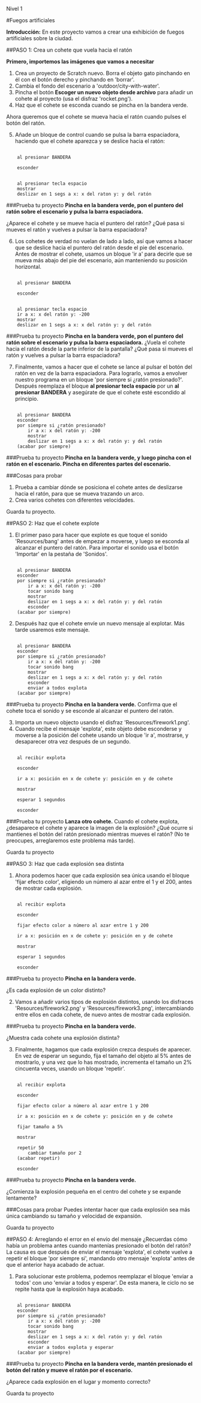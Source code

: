Nivel 1

#Fuegos artificiales

__Introducción:__
En este proyecto vamos a crear una exhibición de fuegos artificiales sobre la ciudad.

##PASO 1: Crea un cohete que vuela hacia el ratón

__Primero, importemos las imágenes que vamos a necesitar__

1. Crea un proyecto de Scratch nuevo. Borra el objeto gato pinchando en él con el botón derecho y pinchando en 'borrar'.
2. Cambia el fondo del escenario a 'outdoor/city-with-water'.
3. Pincha el botón __Escoger un nuevo objeto desde archivo__ para añadir un cohete al proyecto (usa el disfraz 'rocket.png').
4. Haz que el cohete se esconda cuando se pincha en la bandera verde.

Ahora queremos que el cohete se mueva hacia el ratón cuando pulses el botón del ratón.

5. Añade un bloque de control cuando se pulsa la barra espaciadora, haciendo que el cohete aparezca y se deslice hacia el ratón:

```scratch

	al presionar BANDERA

	esconder

	
	al presionar tecla espacio
	mostrar
	deslizar en 1 segs a x: x del raton y: y del ratón
```
		
###Prueba tu proyecto
__Pincha en la bandera verde, pon el puntero del ratón sobre el escenario y pulsa la barra espaciadora.__

¿Aparece el cohete y se mueve hacia el puntero del ratón?
¿Qué pasa si mueves el ratón y vuelves a pulsar la barra espaciadora?

6. Los cohetes de verdad no vuelan de lado a lado, así que vamos a hacer que se deslice hacia el puntero del ratón desde el pie del escenario. Antes de mostrar el cohete, usamos un bloque 'ir a' para decirle que se mueva más abajo del pie del escenario, aún manteniendo su posición horizontal.

```scratch

	al presionar BANDERA

	esconder

	
	al presionar tecla espacio
	ir a x: x del ratón y: -200
	mostrar
	deslizar en 1 segs a x: x del ratón y: y del ratón
```

###Prueba tu proyecto
__Pincha en la bandera verde, pon el puntero del ratón sobre el escenario y pulsa la barra espaciadora.__ 
¿Vuela el cohete hacia el ratón desde la parte inferior de la pantalla? ¿Qué pasa si mueves el ratón y vuelves a pulsar la barra espaciadora?

7. Finalmente, vamos a hacer que el cohete se lance al pulsar el botón del ratón en vez de la barra espaciadora. Para lograrlo, vamos a envolver nuestro programa en un bloque 'por siempre si ¿ratón presionado?'.
Después reemplaza el bloque __al presionar tecla espacio__ por un __al presionar BANDERA__ y asegúrate de que el cohete esté escondido al principio.

```scratch

	al presionar BANDERA
	esconder
	por siempre si ¿ratón presionado?
		ir a x: x del ratón y: -200
		mostrar
		deslizar en 1 segs a x: x del ratón y: y del ratón
	(acabar por siempre)
```
###Prueba tu proyecto
__Pincha en la bandera verde, y luego pincha con el ratón en el escenario. Pincha en diferentes partes del escenario.__ 

###Cosas para probar
1. Prueba a cambiar dónde se posiciona el cohete antes de deslizarse hacia el ratón, para que se mueva trazando un arco.
2. Crea varios cohetes con diferentes velocidades.

Guarda tu proyecto.

##PASO 2: Haz que el cohete explote

1. El primer paso para hacer que explote es que toque el sonido 'Resources/bang' antes de empezar a moverse, y luego se esconda al alcanzar el puntero del ratón. Para importar el sonido usa el botón 'Importar' en la pestaña de 'Sonidos'.

```scratch

	al presionar BANDERA
	esconder
	por siempre si ¿ratón presionado?
		ir a x: x del ratón y: -200
		tocar sonido bang
		mostrar
		deslizar en 1 segs a x: x del ratón y: y del ratón
		esconder
	(acabar por siempre)
```
2. Después haz que el cohete envíe un nuevo mensaje al explotar. Más tarde usaremos este mensaje.

```scratch

	al presionar BANDERA
	esconder
	por siempre si ¿ratón presionado?
		ir a x: x del ratón y: -200
		tocar sonido bang
		mostrar
		deslizar en 1 segs a x: x del ratón y: y del ratón
		esconder
		enviar a todos explota
	(acabar por siempre)

```
###Prueba tu proyecto
__Pincha en la bandera verde.__ 
Confirma que el cohete toca el sonido y se esconde al alcanzar el puntero del ratón.

3. Importa un nuevo objecto usando el disfraz 'Resources/firework1.png'.
4. Cuando recibe el mensaje 'explota', este objeto debe esconderse y moverse a la posición del cohete usando un bloque 'ir a', mostrarse, y desaparecer otra vez después de un segundo.

```scratch

	al recibir explota

	esconder

	ir a x: posición en x de cohete y: posición en y de cohete

	mostrar

	esperar 1 segundos

	esconder
```
###Prueba tu proyecto
__Lanza otro cohete.__ 
Cuando el cohete explota, ¿desaparece el cohete y aparece la imagen de la explosión?
¿Qué ocurre si mantienes el botón del ratón presionado mientras mueves el ratón? (No te preocupes, arreglaremos este problema más tarde).

Guarda tu proyecto

##PASO 3: Haz que cada explosión sea distinta

1. Ahora podemos hacer que cada explosión sea única usando el bloque 'fijar efecto color', eligiendo un número al azar entre el 1 y el 200, antes de mostrar cada explosión.

```scratch

	al recibir explota

	esconder
	
	fijar efecto color a número al azar entre 1 y 200

	ir a x: posición en x de cohete y: posición en y de cohete

	mostrar

	esperar 1 segundos

	esconder
```

###Prueba tu proyecto
__Pincha en la bandera verde.__ 

¿Es cada explosión de un color distinto?

2. Vamos a añadir varios tipos de explosión distintos, usando los disfraces 'Resources/firework2.png' y 'Resources/firework3.png', intercambiando entre ellos en cada cohete, de nuevo antes de mostrar cada explosión.

###Prueba tu proyecto
__Pincha en la bandera verde.__ 

¿Muestra cada cohete una explosión distinta?

3. Finalmente, hagamos que cada explosión crezca después de aparecer. En vez de esperar un segundo, fija el tamaño del objeto al 5% antes de mostrarlo, y una vez que lo has mostrado, incrementa el tamaño un 2% cincuenta veces, usando un bloque 'repetir'.

```scratch

	al recibir explota

	esconder
	
	fijar efecto color a número al azar entre 1 y 200

	ir a x: posición en x de cohete y: posición en y de cohete

	fijar tamaño a 5%
	
	mostrar

	repetir 50
		cambiar tamaño por 2
	(acabar repetir)

	esconder
```
###Prueba tu proyecto
__Pincha en la bandera verde.__ 

¿Comienza la explosión pequeña en el centro del cohete y se expande lentamente?

###Cosas para probar
Puedes intentar hacer que cada explosión sea más única cambiando su tamaño y velocidad de expansión.

Guarda tu proyecto

##PASO 4: Arreglando el error en el envío del mensaje
¿Recuerdas cómo había un problema antes cuando mantenías presionado el botón del ratón?
La causa es que después de enviar el mensaje 'explota', el cohete vuelve a repetir el bloque 'por siempre si', mandando otro mensaje 'explota' antes de que el anterior haya acabado de actuar.


1. Para solucionar este problema, podemos reemplazar el bloque 'enviar a todos' con uno 'enviar a todos y esperar'. De esta manera, le ciclo no se repite hasta que la explosión haya acabado.

```scratch

	al presionar BANDERA
	esconder
	por siempre si ¿ratón presionado?
		ir a x: x del ratón y: -200
		tocar sonido bang
		mostrar
		deslizar en 1 segs a x: x del ratón y: y del ratón
		esconder
		enviar a todos explota y esperar
	(acabar por siempre)
```
###Prueba tu proyecto
__Pincha en la bandera verde, mantén presionado el botón del ratón y mueve el ratón por el escenario.__ 

¿Aparece cada explosión en el lugar y momento correcto?

Guarda tu proyecto
